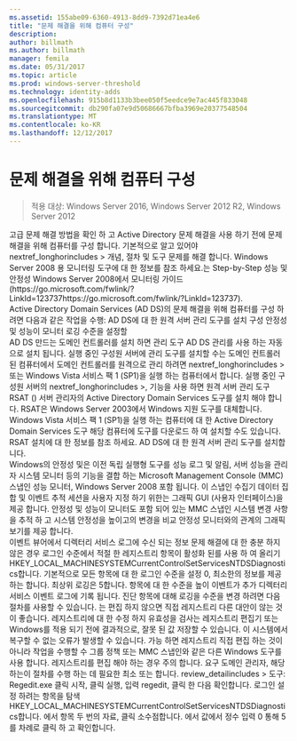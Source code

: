 ```yaml
---
ms.assetid: 155abe09-6360-4913-8dd9-7392d71ea4e6
title: "문제 해결을 위해 컴퓨터 구성"
description: 
author: billmath
ms.author: billmath
manager: femila
ms.date: 05/31/2017
ms.topic: article
ms.prod: windows-server-threshold
ms.technology: identity-adds
ms.openlocfilehash: 915b8d1133b3bee050f5eedce9e7ac445f833048
ms.sourcegitcommit: db290fa07e9d50686667bfba3969e20377548504
ms.translationtype: MT
ms.contentlocale: ko-KR
ms.lasthandoff: 12/12/2017
---
```

# <a name="configuring-a-computer-for-troubleshooting"></a>문제 해결을 위해 컴퓨터 구성

>적용 대상: Windows Server 2016, Windows Server 2012 R2, Windows Server 2012


<developerConceptualDocument xmlns="https://ddue.schemas.microsoft.com/authoring/2003/5" xmlns:xlink="https://www.w3.org/1999/xlink" xmlns:xsi="https://www.w3.org/2001/XMLSchema-instance" xsi:schemaLocation="https://ddue.schemas.microsoft.com/authoring/2003/5 http://clixdevr3.blob.core.windows.net/ddueschema/developer.xsd">
  <introduction>
    <para>고급 문제 해결 방법을 확인 하 고 Active Directory 문제 해결을 사용 하기 전에 문제 해결을 위해 컴퓨터를 구성 합니다. 기본적으로 알고 있어야 <token>nextref_longhorincludes > 개념, 절차 및 도구 문제를 해결 합니다. </para>
    <para>Windows Server 2008 용 모니터링 도구에 대 한 정보를 참조 하세요.는 Step-by-Step 성능 및 안정성 Windows Server 2008에서 모니터링 가이드 (<externalLink><linkText>https://go.microsoft.com/fwlink/?LinkId=123737</linkText><linkUri>https://go.microsoft.com/fwlink/?LinkId=123737</linkUri></externalLink>).</para>
  </introduction>
  <section>
    <title>문제 해결에 대 한 구성 작업</title>
    <content>
      <para>Active Directory Domain Services (AD DS)의 문제 해결을 위해 컴퓨터를 구성 하려면 다음과 같은 작업을 수행:</para>
      <para>
        <link xlink:href="#BKMK_2">AD DS에 대 한 원격 서버 관리 도구를 설치</link>
      </para>
      <para>
        <link xlink:href="#BKMK_3">구성 안정성 및 성능이 모니터</link>
      </para>
      <para>
        <link xlink:href="#BKMK_4">로깅 수준을 설정할</link>
      </para>
    </content>
    <sections>
      <section address="BKMK_2">
        <title>AD DS에 대 한 원격 서버 관리 도구를 설치</title>
        <content>
          <para>AD DS 만드는 도메인 컨트롤러를 설치 하면 관리 도구 AD DS 관리를 사용 하는 자동으로 설치 됩니다. 실행 중인 구성원 서버에 관리 도구를 설치할 수는 도메인 컨트롤러 된 컴퓨터에서 도메인 컨트롤러를 원격으로 관리 하려면 <token>nextref_longhorincludes > 또는 Windows Vista 서비스 팩 1 (SP1)을 실행 하는 컴퓨터에서 합니다. 실행 중인 구성원 서버의 <token>nextref_longhorincludes >, 기능을 사용 하면 원격 서버 관리 도구 RSAT () 서버 관리자의 Active Directory Domain Services 도구를 설치 해야 합니다. RSAT은 Windows Server 2003에서 Windows 지원 도구를 대체합니다. Windows Vista 서비스 팩 1 (SP1)을 실행 하는 컴퓨터에 대 한 Active Directory Domain Services 도구 해당 컴퓨터에 도구를 다운로드 하 여 설치할 수도 있습니다.</para>
          <para>RSAT 설치에 대 한 정보를 참조 하세요. <link xlink:href="610ba7d9-51b5-4e14-9232-0510a9091aba">AD DS에 대 한 원격 서버 관리 도구를 설치</link>합니다.</para>
        </content>
      </section>
      <section address="BKMK_3">
        <title>안정성 및 성능이 모니터 구성</title>
        <content>
          <para>Windows의 안정성 및은 이전 독립 실행형 도구를 성능 로그 및 알림, 서버 성능을 관리자 시스템 모니터 등의 기능을 결합 하는 Microsoft Management Console (MMC) 스냅인 성능 모니터, Windows Server 2008 포함 됩니다. 이 스냅인 수집기 데이터 집합 및 이벤트 추적 세션을 사용자 지정 하기 위한는 그래픽 GUI (사용자 인터페이스)을 제공 합니다.</para>
          <para>안정성 및 성능이 모니터도 포함 되어 있는 MMC 스냅인 시스템 변경 사항을 추적 하 고 시스템 안정성을 높이고의 변경을 비교 안정성 모니터와의 관계의 그래픽 보기를 제공 합니다.</para>
        </content>
      </section>
      <section address="BKMK_4">
        <title>로깅 수준을 설정</title>
        <content>
          <para>이벤트 뷰어에서 디렉터리 서비스 로그에 수신 되는 정보 문제 해결에 대 한 충분 하지 않은 경우 로그인 수준에서 적절 한 레지스트리 항목이 활성화 된를 사용 하 여 올리기 <embeddedLabel>HKEY_LOCAL_MACHINESYSTEMCurrentControlSetServicesNTDSDiagnostics</embeddedLabel>합니다.</para>
          <para>기본적으로 모든 항목에 대 한 로그인 수준을 설정 <embeddedLabel>0</embeddedLabel>, 최소한의 정보를 제공 하는 합니다. 최상위 로깅은 <embeddedLabel>5</embeddedLabel>합니다. 항목에 대 한 수준을 높이 이벤트가 추가 디렉터리 서비스 이벤트 로그에 기록 됩니다.</para>
          <para>진단 항목에 대해 로깅을 수준을 변경 하려면 다음 절차를 사용할 수 있습니다.</para>
          <alert class="caution">
            <para>는 편집 하지 않으면 직접 레지스트리 다른 대안이 않는 것이 좋습니다. 레지스트리에 대 한 수정 하지 유효성을 검사는 레지스트리 편집기 또는 Windows를 적용 되기 전에 결과적으로, 잘못 된 값 저장할 수 있습니다. 이 시스템에서 복구할 수 없는 오류가 발생할 수 있습니다. 가능 하면 레지스트리 직접 편집 하는 것이 아니라 작업을 수행할 수 그룹 정책 또는 MMC 스냅인와 같은 다른 Windows 도구를 사용 합니다. 레지스트리를 편집 해야 하는 경우 주의 합니다.</para>
          </alert>
          <para>
            <embeddedLabel>요구</embeddedLabel>
          </para>
          <list class="bullet">
            <listItem>
              <para><embeddedLabel>도메인 관리자</embeddedLabel>, 해당 하는이 절차를 수행 하는 데 필요한 최소 또는 합니다. <token>review_detailincludes ></para>
            </listItem>
            <listItem>
              <para>도구: Regedit.exe</para>
            </listItem>
          </list>
          <procedure>
            <title>진단 항목에 대해 로깅을 수준을 변경 하려면</title>
            <steps class="ordered">
              <step>
                <content>
                  <para>클릭 <ui>시작</ui>, 클릭 <ui>실행</ui>, 입력 <userInput>regedit</userInput>, 클릭 한 다음 <ui>확인</ui>합니다.</para>
                </content>
              </step>
              <step>
                <content>
                  <para>로그인 설정 하려는 항목을 탐색 <embeddedLabel>HKEY_LOCAL_MACHINESYSTEMCurrentControlSetServicesNTDSDiagnostics</embeddedLabel>합니다.</para>
                </content>
              </step>
              <step>
                <content>
                  <para>에서 항목 두 번의 <embeddedLabel>자료</embeddedLabel>, 클릭 <embeddedLabel>소수점</embeddedLabel>합니다.</para>
                </content>
              </step>
              <step>
                <content>
                  <para>에서 <embeddedLabel>값</embeddedLabel>에서 정수 입력 <embeddedLabel>0</embeddedLabel> 통해 <embeddedLabel>5</embeddedLabel>를 차례로 클릭 하 고 <ui>확인</ui>합니다.</para>
                </content>
              </step>
            </steps>
          </procedure>
        </content>
      </section>
    </sections>
  </section>
  <relatedTopics />
</developerConceptualDocument>


